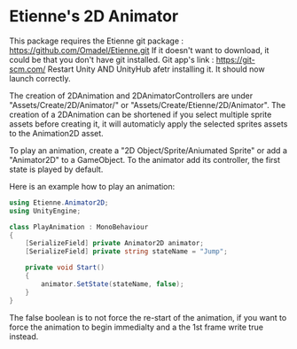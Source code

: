 # Etienne's 2D Animator
This package requires the Etienne git package : https://github.com/Omadel/Etienne.git
If it doesn't want to download, it could be that you don't have git installed.
Git app's link : https://git-scm.com/
Restart Unity AND UnityHub afetr installing it.
It should now launch correctly.


The creation of 2DAnimation and 2DAnimatorControllers are under "Assets/Create/2D/Animator/" or "Assets/Create/Etienne/2D/Animator".
The creation of a 2DAnimation can be shortened if you select multiple sprite assets before creating it, it will automaticly apply the selected sprites assets to the Animation2D asset.

To play an animation, create a "2D Object/Sprite/Aniumated Sprite" or add a "Animator2D" to a GameObject.
To the animator add its controller, the first state is played by default.

Here is an example how to play an animation:
```cs
using Etienne.Animator2D;
using UnityEngine;

class PlayAnimation : MonoBehaviour
{
	[SerializeField] private Animator2D animator;
	[SerializeField] private string stateName = "Jump";

	private void Start()
	{
		animator.SetState(stateName, false);
	}
}
```
The false boolean is to not force the re-start of the animation, if you want to force the animation to begin immedialty and a the 1st frame write true instead.